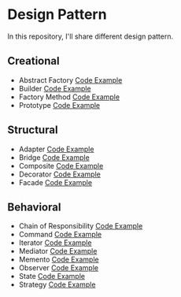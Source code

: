 # Design Pattern

In this repository, I'll share different design pattern.

## Creational
- Abstract Factory [Code Example](https://github.com/FabioDeveloper92/DesignPattern/tree/main/AbstractFactory)
- Builder [Code Example](https://github.com/FabioDeveloper92/DesignPattern/tree/main/BuilderPattern)
- Factory Method [Code Example](https://github.com/FabioDeveloper92/DesignPattern/tree/main/FactoryMethod)
- Prototype [Code Example](https://github.com/FabioDeveloper92/DesignPattern/tree/main/PrototypePattern)


## Structural
- Adapter [Code Example](https://github.com/FabioDeveloper92/DesignPattern/tree/main/AdapterPattern)
- Bridge [Code Example](https://github.com/FabioDeveloper92/DesignPattern/tree/main/BridgePattern)
- Composite [Code Example](https://github.com/FabioDeveloper92/DesignPattern/tree/main/CompositePattern)
- Decorator [Code Example](https://github.com/FabioDeveloper92/DesignPattern/tree/main/DecoratorPattern)
- Facade [Code Example](https://github.com/FabioDeveloper92/DesignPattern/tree/main/FacadePattern)

## Behavioral
- Chain of Responsibility [Code Example](https://github.com/FabioDeveloper92/DesignPattern/tree/main/ChainOfResponsability)
- Command [Code Example](https://github.com/FabioDeveloper92/DesignPattern/tree/main/CommandPattern)
- Iterator [Code Example](https://github.com/FabioDeveloper92/DesignPattern/tree/main/IteratorPattern)
- Mediator [Code Example](https://github.com/FabioDeveloper92/DesignPattern/tree/main/MediatorPattern)
- Memento [Code Example](https://github.com/FabioDeveloper92/DesignPattern/tree/main/MementoPattern)
- Observer [Code Example](https://github.com/FabioDeveloper92/DesignPattern/tree/main/ObserverPattern)
- State [Code Example](https://github.com/FabioDeveloper92/DesignPattern/tree/main/StatePattern)
- Strategy [Code Example](https://github.com/FabioDeveloper92/DesignPattern/tree/main/StrategyPattern)
